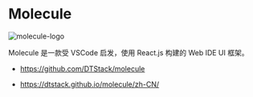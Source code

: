 # Molecule

![molecule-logo](https://dtstack.github.io/molecule/img/logo@1x.png)

Molecule 是一款受 VSCode 启发，使用 React.js 构建的 Web IDE UI 框架。

- <https://github.com/DTStack/molecule>

- <https://dtstack.github.io/molecule/zh-CN/>
